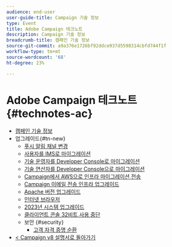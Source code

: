 ```yaml
---
audience: end-user
user-guide-title: Campaign 기술 정보
type: Event
title: Adobe Campaign 테크노트
description: Campaign 기술 정보
breadcrumb-title: 캠페인 기술 정보
source-git-commit: a9a376e1726bf92ddce937d5598314cbfd744f1f
workflow-type: tm+mt
source-wordcount: '68'
ht-degree: 23%

---
```



# Adobe Campaign 테크노트 {#technotes-ac}

+ [캠페인 기술 정보](technotes-home.md)
+ 업그레이드{#tn-new}
   + [푸시 알림 채널 변경](upgrades/push-technote.md)
   + [사용자를 IMS로 마이그레이션](upgrades/migrate-users-to-ims.md)
   + [기술 운영자를 Developer Console로 마이그레이션](upgrades/ims-migration.md)
   + [기술 연산자를 Developer Console으로 마이그레이션](upgrades/ims-migration-old.md)
   + [Campaign에서 AWS으로 인프라 마이그레이션 전송](upgrades/migrate-to-aws.md)
   + [Campaign 이메일 전송 인프라 업그레이드](upgrades/upgrade-to-aws.md)
   + [Apache 버전 업그레이드](upgrades/apache.md)
   + [인터넷 브라우저](upgrades/browsers.md)
   + [2023년 시스템 업그레이드](upgrades/tech-stack-upgrade.md)
   + [클라이언트 콘솔 32비트 사용 중단](upgrades/console.md)
   + 보안 {#security}
      + [고객 자격 증명 순환](security/credential-rotation-guide.md)
+ [&lt; Campaign v8 설명서로 돌아가기](https://experienceleague.adobe.com/ko/docs/campaign/campaign-v8/campaign-home)
